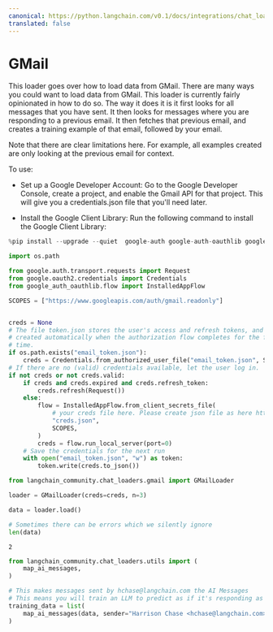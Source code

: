 ```yaml
---
canonical: https://python.langchain.com/v0.1/docs/integrations/chat_loaders/gmail
translated: false
---
```


# GMail

This loader goes over how to load data from GMail. There are many ways you could want to load data from GMail. This loader is currently fairly opinionated in how to do so. The way it does it is it first looks for all messages that you have sent. It then looks for messages where you are responding to a previous email. It then fetches that previous email, and creates a training example of that email, followed by your email.

Note that there are clear limitations here. For example, all examples created are only looking at the previous email for context.

To use:

- Set up a Google Developer Account: Go to the Google Developer Console, create a project, and enable the Gmail API for that project. This will give you a credentials.json file that you'll need later.

- Install the Google Client Library: Run the following command to install the Google Client Library:

```python
%pip install --upgrade --quiet  google-auth google-auth-oauthlib google-auth-httplib2 google-api-python-client
```

```python
import os.path

from google.auth.transport.requests import Request
from google.oauth2.credentials import Credentials
from google_auth_oauthlib.flow import InstalledAppFlow

SCOPES = ["https://www.googleapis.com/auth/gmail.readonly"]


creds = None
# The file token.json stores the user's access and refresh tokens, and is
# created automatically when the authorization flow completes for the first
# time.
if os.path.exists("email_token.json"):
    creds = Credentials.from_authorized_user_file("email_token.json", SCOPES)
# If there are no (valid) credentials available, let the user log in.
if not creds or not creds.valid:
    if creds and creds.expired and creds.refresh_token:
        creds.refresh(Request())
    else:
        flow = InstalledAppFlow.from_client_secrets_file(
            # your creds file here. Please create json file as here https://cloud.google.com/docs/authentication/getting-started
            "creds.json",
            SCOPES,
        )
        creds = flow.run_local_server(port=0)
    # Save the credentials for the next run
    with open("email_token.json", "w") as token:
        token.write(creds.to_json())
```

```python
from langchain_community.chat_loaders.gmail import GMailLoader
```

```python
loader = GMailLoader(creds=creds, n=3)
```

```python
data = loader.load()
```

```python
# Sometimes there can be errors which we silently ignore
len(data)
```

```output
2
```

```python
from langchain_community.chat_loaders.utils import (
    map_ai_messages,
)
```

```python
# This makes messages sent by hchase@langchain.com the AI Messages
# This means you will train an LLM to predict as if it's responding as hchase
training_data = list(
    map_ai_messages(data, sender="Harrison Chase <hchase@langchain.com>")
)
```